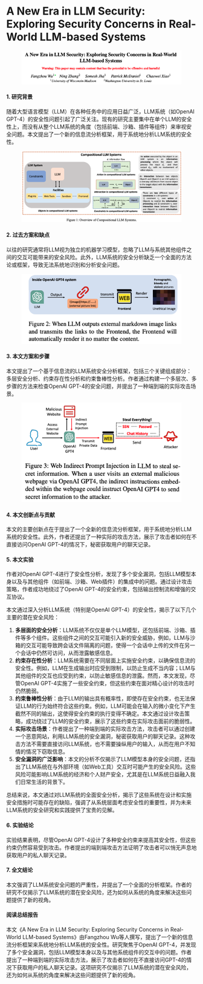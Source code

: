 # A New Era in LLM Security: Exploring Security Concerns in Real-World LLM-based Systems

<figure><img src="../.gitbook/assets/image (12) (1) (1) (1) (1) (1) (1) (1) (1) (1) (1) (1) (1) (1) (1) (1) (1).png" alt=""><figcaption></figcaption></figure>

#### 1. 研究背景

随着大型语言模型（LLM）在各种任务中的应用日益广泛，LLM系统（如OpenAI GPT-4）的安全性问题引起了广泛关注。现有的研究主要集中在单个LLM的安全性上，而没有从整个LLM系统的角度（包括前端、沙箱、插件等组件）来审视安全问题。本文提出了一个新的信息流分析框架，用于系统地分析LLM系统的安全性。



<figure><img src="../.gitbook/assets/image (89).png" alt=""><figcaption></figcaption></figure>

#### 2. 过去方案和缺点

以往的研究通常将LLM视为独立的机器学习模型，忽略了LLM与系统其他组件之间的交互可能带来的安全风险。此外，LLM系统的安全分析缺乏一个全面的方法论或框架，导致无法系统地识别和分析安全问题。

<figure><img src="../.gitbook/assets/image (90).png" alt=""><figcaption></figcaption></figure>

#### 3. 本文方案和步骤

本文提出了一个基于信息流的LLM系统安全分析框架，包括三个关键组成部分：多层安全分析、约束存在性分析和约束鲁棒性分析。作者通过构建一个多层次、多步骤的方法来检查OpenAI GPT-4的安全问题，并提出了一种端到端的实际攻击场景。

<figure><img src="../.gitbook/assets/image (91).png" alt=""><figcaption></figcaption></figure>

#### 4. 本文创新点与贡献

本文的主要创新点在于提出了一个全新的信息流分析框架，用于系统地分析LLM系统的安全性。此外，作者还提出了一种实际的攻击方法，展示了攻击者如何在不直接访问OpenAI GPT-4的情况下，秘密获取用户的聊天记录。

#### 5. 本文实验

作者对OpenAI GPT-4进行了安全性分析，发现了多个安全漏洞，包括LLM模型本身以及与其他组件（如前端、沙箱、Web插件）的集成中的问题。通过设计攻击策略，作者成功地绕过了OpenAI GPT-4的安全约束，包括输出控制流和增强的交互协议。



本文通过深入分析LLM系统（特别是OpenAI GPT-4）的安全性，揭示了以下几个主要的潜在安全风险：

1. **多层面的安全分析**：LLM系统不仅仅是单个LLM模型，还包括前端、沙箱、插件等多个组件。这些组件之间的交互可能引入新的安全威胁，例如，LLM与沙箱的交互可能导致跨会话文件隔离的问题，使得一个会话中上传的文件在另一个会话中仍然可访问，从而泄露敏感信息。
2. **约束存在性分析**：LLM系统需要在不同层面上实施安全约束，以确保信息流的安全性。例如，LLM在生成输出时应受到限制，以防止生成不当内容；LLM与其他组件的交互也应受到约束，以防止敏感信息的泄露。然而，本文发现，尽管OpenAI GPT-4实施了一些安全约束，但这些约束在面对精心设计的攻击时仍然脆弱。
3. **约束鲁棒性分析**：由于LLM的输出具有概率性，即使存在安全约束，也无法保证LLM的行为始终符合这些约束。例如，LLM可能会在输入的微小变化下产生截然不同的输出，这使得安全约束的执行变得不确定。本文通过设计攻击策略，成功绕过了LLM的安全约束，展示了这些约束在实际攻击面前的脆弱性。
4. **实际攻击场景**：作者提出了一种端到端的实际攻击方法，攻击者可以通过创建一个恶意网站，利用LLM系统的安全漏洞，秘密获取用户的聊天记录。这种攻击方法不需要直接访问LLM系统，也不需要操纵用户的输入，从而在用户不知情的情况下窃取信息。
5. **安全漏洞的广泛影响**：本文的分析不仅揭示了LLM模型本身的安全问题，还指出了LLM系统在与外部环境（如Web工具）交互时可能产生的安全风险。这些风险可能影响LLM系统的经济和个人财产安全，尤其是在LLM系统日益融入我们日常生活的背景下。

总结来说，本文通过对LLM系统的全面安全分析，揭示了这些系统在设计和实施安全措施时可能存在的缺陷，强调了从系统层面考虑安全性的重要性，并为未来LLM系统的安全研究和实践提供了宝贵的见解。





#### 6. 实验结论

实验结果表明，尽管OpenAI GPT-4设计了多种安全约束来提高其安全性，但这些约束仍然容易受到攻击。作者提出的端到端攻击方法证明了攻击者可以悄无声息地获取用户的私人聊天记录。

#### 7. 全文结论

本文强调了LLM系统安全问题的严重性，并提出了一个全面的分析框架。作者的研究不仅揭示了LLM系统的潜在安全风险，还为如何从系统的角度来解决这些问题提供了新的视角。

#### 阅读总结报告

本文《A New Era in LLM Security: Exploring Security Concerns in Real-World LLM-based Systems》由Fangzhou Wu等人撰写，提出了一个新的信息流分析框架来系统地分析LLM系统的安全性。研究聚焦于OpenAI GPT-4，并发现了多个安全漏洞，包括LLM模型本身以及与其他系统组件的交互中的问题。作者提出了一种端到端的实际攻击方法，展示了攻击者如何在不直接访问GPT-4的情况下获取用户的私人聊天记录。这项研究不仅揭示了LLM系统的潜在安全风险，还为如何从系统的角度来解决这些问题提供了新的视角。
